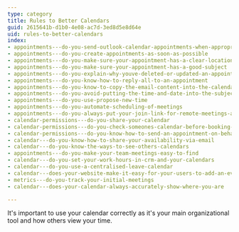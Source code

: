 ```yaml
---
type: category
title: Rules to Better Calendars
guid: 2615641b-d1b0-4e08-ac7d-3ed8d5e8d64e
uid: rules-to-better-calendars
index:
- appointments---do-you-send-outlook-calendar-appointments-when-appropriate
- appointments---do-you-create-appointments-as-soon-as-possible
- appointments---do-you-make-sure-your-appointment-has-a-clear-location-address
- appointments---do-you-make-sure-your-appointment-has-a-good-subject
- appointments---do-you-explain-why-youve-deleted-or-updated-an-appointment
- appointments---do-you-know-how-to-reply-all-to-an-appointment
- appointments---do-you-know-to-copy-the-email-content-into-the-calendar-appointment
- appointments---do-you-avoid-putting-the-time-and-date-into-the-subject-or-body-of-a-meeting
- appointments---do-you-use-propose-new-time
- appointments---do-you-automate-scheduling-of-meetings
- appointments---do-you-always-put-your-join-link-for-remote-meetings-at-the-top-of-the-body
- calendar-permissions---do-you-share-your-calendar
- calendar-permissions---do-you-check-someones-calendar-before-booking-an-appointment
- calendar-permissions---do-you-know-how-to-send-an-appointment-on-behalf-of-someone-else
- calendar---do-you-know-how-to-share-your-availability-via-email
- calendar---do-you-know-the-ways-to-see-others-calendars
- appointments---do-you-make-your-team-meetings-easy-to-find
- calendar---do-you-set-your-work-hours-in-crm-and-your-calendars
- calendar---do-you-use-a-centralised-leave-calendar
- calendar---does-your-website-make-it-easy-for-your-users-to-add-an-event-to-their-calendar
- metrics---do-you-track-your-initial-meetings
- calendar---does-your-calendar-always-accurately-show-where-you-are

---
```

<p>​​It's important to use your calendar correctly as it's your main organizational​ tool and how others view your time.<br></p>


